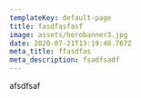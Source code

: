 ```yaml
---
templateKey: default-page
title: fasdfasfasf
image: assets/herobanner3.jpg
date: 2020-07-21T13:19:48.767Z
meta_title: ffasdfas
meta_description: fsadfsadf
---
```

afsdfsaf